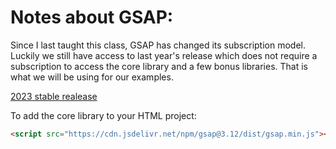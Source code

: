 # Notes about GSAP:

Since I last taught this class, GSAP has changed its subscription model. Luckily we still have access to last year's release which does not require a subscription to access the core library and a few bonus libraries. That is what we will be using for our examples.

[2023 stable realease](https://github.com/greensock/GSAP)

To add the core library to your HTML project:

```html
<script src="https://cdn.jsdelivr.net/npm/gsap@3.12/dist/gsap.min.js"></script>
```
